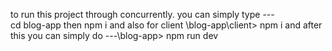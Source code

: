 to run this project through concurrently. you can simply type ---  
cd blog-app then npm i and also for client  \blog-app\client> npm i
and after this you can simply do ---\blog-app> npm run dev
